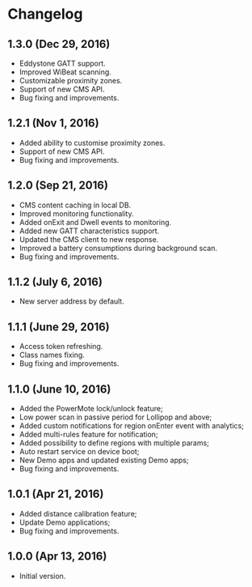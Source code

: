 Changelog
=====================
## 1.3.0 (Dec 29, 2016)
- Eddystone GATT support.
- Improved WiBeat scanning.
- Customizable proximity zones.
- Support of new CMS API.
- Bug fixing and improvements.

## 1.2.1 (Nov 1, 2016)
- Added ability to customise proximity zones.
- Support of new CMS API.
- Bug fixing and improvements.

## 1.2.0 (Sep 21, 2016)
- CMS content caching in local DB.
- Improved monitoring functionality.
- Added onExit and Dwell events to monitoring.
- Added new GATT characteristics support.
- Updated the CMS client to new response.
- Improved a battery consumptions during background scan.
- Bug fixing and improvements.

## 1.1.2 (July 6, 2016)
- New server address by default.

## 1.1.1 (June 29, 2016)
- Access token refreshing.
- Class names fixing.
- Bug fixing and improvements.

## 1.1.0 (June 10, 2016)
- Added the PowerMote lock/unlock feature;
- Low power scan in passive period for Lollipop and above;
- Added custom notifications for region onEnter event with analytics;
- Added multi-rules feature for notification;
- Added possibility to define regions with multiple params;
- Auto restart service on device boot;
- New Demo apps and updated existing Demo apps;
- Bug fixing and improvements.

## 1.0.1 (Apr 21, 2016)
- Added distance calibration feature;
- Update Demo applications;
- Bug fixing and improvements.

## 1.0.0 (Apr 13, 2016)
- Initial version.

